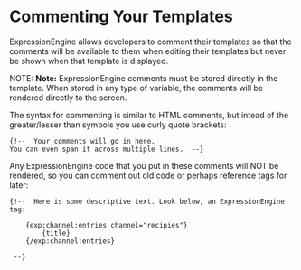<!--
    This source file is part of the open source project
    ExpressionEngine User Guide (https://github.com/ExpressionEngine/ExpressionEngine-User-Guide)

    @link      https://expressionengine.com/
    @copyright Copyright (c) 2003-2019, EllisLab Corp. (https://ellislab.com)
    @license   https://expressionengine.com/license Licensed under Apache License, Version 2.0
-->

# Commenting Your Templates

ExpressionEngine allows developers to comment their templates so that the comments will be available to them when editing their templates but never be shown when that template is displayed.

NOTE: **Note:** ExpressionEngine comments must be stored directly in the template. When stored in any type of variable, the comments will be rendered directly to the screen.

The syntax for commenting is similar to HTML comments, but intead of the greater/lesser than symbols you use curly quote brackets:

    {!--  Your comments will go in here.
    You can even span it across multiple lines.  --}

Any ExpressionEngine code that you put in these comments will NOT be rendered, so you can comment out old code or perhaps reference tags for later:

    {!--  Here is some descriptive text. Look below, an ExpressionEngine tag:

        {exp:channel:entries channel="recipies"}
            {title}
        {/exp:channel:entries}

     --}
